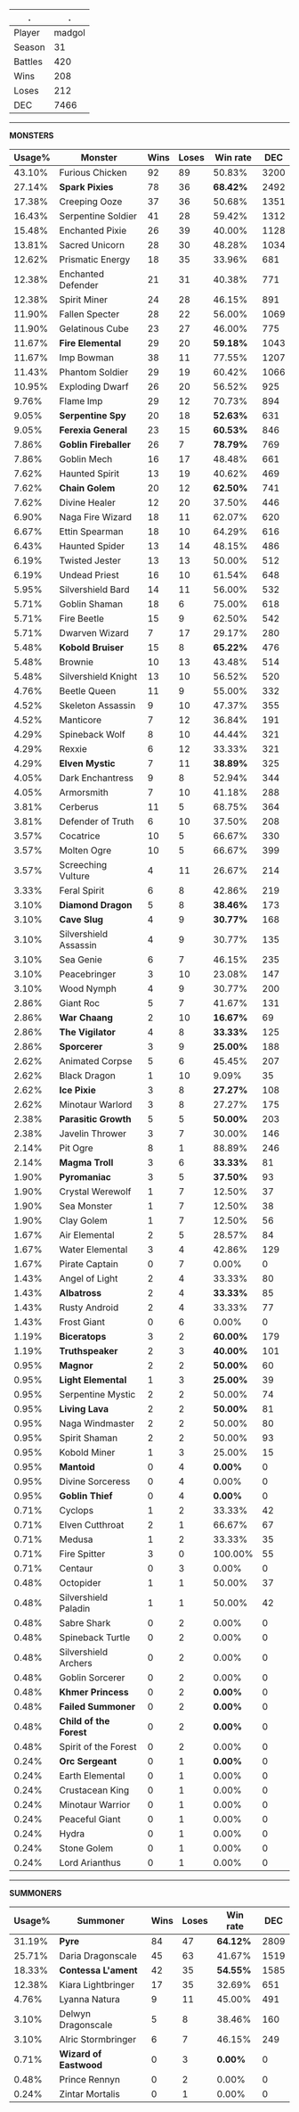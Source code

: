 .|.
|-|-
Player|madgol
Season|31
Battles|420
Wins|208
Loses|212
DEC|7466

---
**MONSTERS**

Usage%|Monster|Wins|Loses|Win rate|DEC|
-|-|-|-|-|-|
43.10%|Furious Chicken|92|89|50.83%|3200|
27.14%|**Spark Pixies**|78|36|**68.42%**|2492|
17.38%|Creeping Ooze|37|36|50.68%|1351|
16.43%|Serpentine Soldier|41|28|59.42%|1312|
15.48%|Enchanted Pixie|26|39|40.00%|1128|
13.81%|Sacred Unicorn|28|30|48.28%|1034|
12.62%|Prismatic Energy|18|35|33.96%|681|
12.38%|Enchanted Defender|21|31|40.38%|771|
12.38%|Spirit Miner|24|28|46.15%|891|
11.90%|Fallen Specter|28|22|56.00%|1069|
11.90%|Gelatinous Cube|23|27|46.00%|775|
11.67%|**Fire Elemental**|29|20|**59.18%**|1043|
11.67%|Imp Bowman|38|11|77.55%|1207|
11.43%|Phantom Soldier|29|19|60.42%|1066|
10.95%|Exploding Dwarf|26|20|56.52%|925|
9.76%|Flame Imp|29|12|70.73%|894|
9.05%|**Serpentine Spy**|20|18|**52.63%**|631|
9.05%|**Ferexia General**|23|15|**60.53%**|846|
7.86%|**Goblin Fireballer**|26|7|**78.79%**|769|
7.86%|Goblin Mech|16|17|48.48%|661|
7.62%|Haunted Spirit|13|19|40.62%|469|
7.62%|**Chain Golem**|20|12|**62.50%**|741|
7.62%|Divine Healer|12|20|37.50%|446|
6.90%|Naga Fire Wizard|18|11|62.07%|620|
6.67%|Ettin Spearman|18|10|64.29%|616|
6.43%|Haunted Spider|13|14|48.15%|486|
6.19%|Twisted Jester|13|13|50.00%|512|
6.19%|Undead Priest|16|10|61.54%|648|
5.95%|Silvershield Bard|14|11|56.00%|532|
5.71%|Goblin Shaman|18|6|75.00%|618|
5.71%|Fire Beetle|15|9|62.50%|542|
5.71%|Dwarven Wizard|7|17|29.17%|280|
5.48%|**Kobold Bruiser**|15|8|**65.22%**|476|
5.48%|Brownie|10|13|43.48%|514|
5.48%|Silvershield Knight|13|10|56.52%|520|
4.76%|Beetle Queen|11|9|55.00%|332|
4.52%|Skeleton Assassin|9|10|47.37%|355|
4.52%|Manticore|7|12|36.84%|191|
4.29%|Spineback Wolf|8|10|44.44%|321|
4.29%|Rexxie|6|12|33.33%|321|
4.29%|**Elven Mystic**|7|11|**38.89%**|325|
4.05%|Dark Enchantress|9|8|52.94%|344|
4.05%|Armorsmith|7|10|41.18%|288|
3.81%|Cerberus|11|5|68.75%|364|
3.81%|Defender of Truth|6|10|37.50%|208|
3.57%|Cocatrice|10|5|66.67%|330|
3.57%|Molten Ogre|10|5|66.67%|399|
3.57%|Screeching Vulture|4|11|26.67%|214|
3.33%|Feral Spirit|6|8|42.86%|219|
3.10%|**Diamond Dragon**|5|8|**38.46%**|173|
3.10%|**Cave Slug**|4|9|**30.77%**|168|
3.10%|Silvershield Assassin|4|9|30.77%|135|
3.10%|Sea Genie|6|7|46.15%|235|
3.10%|Peacebringer|3|10|23.08%|147|
3.10%|Wood Nymph|4|9|30.77%|200|
2.86%|Giant Roc|5|7|41.67%|131|
2.86%|**War Chaang**|2|10|**16.67%**|69|
2.86%|**The Vigilator**|4|8|**33.33%**|125|
2.86%|**Sporcerer**|3|9|**25.00%**|188|
2.62%|Animated Corpse|5|6|45.45%|207|
2.62%|Black Dragon|1|10|9.09%|35|
2.62%|**Ice Pixie**|3|8|**27.27%**|108|
2.62%|Minotaur Warlord|3|8|27.27%|175|
2.38%|**Parasitic Growth**|5|5|**50.00%**|203|
2.38%|Javelin Thrower|3|7|30.00%|146|
2.14%|Pit Ogre|8|1|88.89%|246|
2.14%|**Magma Troll**|3|6|**33.33%**|81|
1.90%|**Pyromaniac**|3|5|**37.50%**|93|
1.90%|Crystal Werewolf|1|7|12.50%|37|
1.90%|Sea Monster|1|7|12.50%|38|
1.90%|Clay Golem|1|7|12.50%|56|
1.67%|Air Elemental|2|5|28.57%|84|
1.67%|Water Elemental|3|4|42.86%|129|
1.67%|Pirate Captain|0|7|0.00%|0|
1.43%|Angel of Light|2|4|33.33%|80|
1.43%|**Albatross**|2|4|**33.33%**|85|
1.43%|Rusty Android|2|4|33.33%|77|
1.43%|Frost Giant|0|6|0.00%|0|
1.19%|**Biceratops**|3|2|**60.00%**|179|
1.19%|**Truthspeaker**|2|3|**40.00%**|101|
0.95%|**Magnor**|2|2|**50.00%**|60|
0.95%|**Light Elemental**|1|3|**25.00%**|39|
0.95%|Serpentine Mystic|2|2|50.00%|74|
0.95%|**Living Lava**|2|2|**50.00%**|81|
0.95%|Naga Windmaster|2|2|50.00%|80|
0.95%|Spirit Shaman|2|2|50.00%|93|
0.95%|Kobold Miner|1|3|25.00%|15|
0.95%|**Mantoid**|0|4|**0.00%**|0|
0.95%|Divine Sorceress|0|4|0.00%|0|
0.95%|**Goblin Thief**|0|4|**0.00%**|0|
0.71%|Cyclops|1|2|33.33%|42|
0.71%|Elven Cutthroat|2|1|66.67%|67|
0.71%|Medusa|1|2|33.33%|35|
0.71%|Fire Spitter|3|0|100.00%|55|
0.71%|Centaur|0|3|0.00%|0|
0.48%|Octopider|1|1|50.00%|37|
0.48%|Silvershield Paladin|1|1|50.00%|42|
0.48%|Sabre Shark|0|2|0.00%|0|
0.48%|Spineback Turtle|0|2|0.00%|0|
0.48%|Silvershield Archers|0|2|0.00%|0|
0.48%|Goblin Sorcerer|0|2|0.00%|0|
0.48%|**Khmer Princess**|0|2|**0.00%**|0|
0.48%|**Failed Summoner**|0|2|**0.00%**|0|
0.48%|**Child of the Forest**|0|2|**0.00%**|0|
0.48%|Spirit of the Forest|0|2|0.00%|0|
0.24%|**Orc Sergeant**|0|1|**0.00%**|0|
0.24%|Earth Elemental|0|1|0.00%|0|
0.24%|Crustacean King|0|1|0.00%|0|
0.24%|Minotaur Warrior|0|1|0.00%|0|
0.24%|Peaceful Giant|0|1|0.00%|0|
0.24%|Hydra|0|1|0.00%|0|
0.24%|Stone Golem|0|1|0.00%|0|
0.24%|Lord Arianthus|0|1|0.00%|0|

---
**SUMMONERS**

Usage%|Summoner|Wins|Loses|Win rate|DEC|
-|-|-|-|-|-|
31.19%|**Pyre**|84|47|**64.12%**|2809|
25.71%|Daria Dragonscale|45|63|41.67%|1519|
18.33%|**Contessa L'ament**|42|35|**54.55%**|1585|
12.38%|Kiara Lightbringer|17|35|32.69%|651|
4.76%|Lyanna Natura|9|11|45.00%|491|
3.10%|Delwyn Dragonscale|5|8|38.46%|160|
3.10%|Alric Stormbringer|6|7|46.15%|249|
0.71%|**Wizard of Eastwood**|0|3|**0.00%**|0|
0.48%|Prince Rennyn|0|2|0.00%|0|
0.24%|Zintar Mortalis|0|1|0.00%|0|

